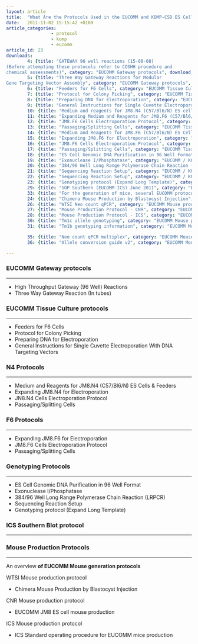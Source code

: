```yaml
---
layout: article
title:  "What Are the Protocols Used in the EUCOMM and KOMP-CSD ES Cell Production Pipelines?"
date:   2011-11-02 15:15:42 +0100
article_categories: 
                 - protocol
                 - komp
                 - eucomm
article_id: 23
downloads:
        4: {title: "GATEWAY 96 well reactions (15-08-08)
(Before attempting these protocols refer to COSHH procedure and
chemical assessments)", category: "EUCOMM Gateway protocols", download_path: "EUCOMM_HighThroughputGateway96WellReactions.pdf"}  
        5: {title: "Three Way Gateway Reactions for Modular
Gene Targeting Vector Assembly", category: "EUCOMM Gateway protocols", download_path: "ThreeWayGWReaction.pdf"}
        6: {title: "Feeders for F6 Cells", category: "EUCOMM Tissue Culture protocols", download_path: "EScellsprotocol.pdf"}
        7: {title: "Protocol for Colony Picking", category: "EUCOMM Tissue Culture protocols", download_path: "Protocol_for_Colony_Picking.pdf"}
        8: {title: "Preparing DNA for Electroporation", category: "EUCOMM Tissue Culture protocols", download_path: "Preparing_DNA_for_electroporation.pdf"}
        9: {title: "General Instructions for Single Cuvette Electroporation With DNA Targeting Vectors", category: "EUCOMM Tissue Culture protocols", download_path: "Single_cuvette_electroporation_conditions.pdf"}
        10: {title: "Medium and reagents for JM8.N4 (C57/Bl6/N) ES cells & feeders", category: "EUCOMM Tissue Culture protocols", sub_category: "N4 Protocols", download_path: "Medium_and_Reagents_for_JM8.N4_ES_cells.pdf" }
        11: {title: "Expanding Medium and Reagents for JM8.F6 (C57/Bl6/N) ES Cells & Feeders", category: "EUCOMM Tissue Culture protocols", sub_category: "N4 Protocols", download_path: "Expanding_JM8.N4_cells_for_electroporation.pdf"}
        12: {title: "JM8.F6 Cells Electroporation Protocol", category: "EUCOMM Tissue Culture protocols", sub_category: "N4 Protocols", download_path: "electroporation_of_JM8.N4_cells.pdf"}
        13: {title: "Passaging/Splitting Cells", category: "EUCOMM Tissue Culture protocols", sub_category: "N4 Protocols", download_path: "Passaging_electroporated_JM8.N4_ES_Cells.pdf"}
        14: {title: "Medium and Reagents for JM8.F6 (C57/Bl6/N) ES Cells & Feeders", category: "EUCOMM Tissue Culture protocols", sub_category: "F6 Protocols", download_path: "Medium_and_Reagents_for_JM8.F6_ES_cells.pdf"}
        15: {title: "Expanding JM8.F6 for Electroporation", category: "EUCOMM Tissue Culture protocols", sub_category: "F6 Protocols", download_path: "Expanding_JM8.F6_cells_for_electroporation.pdf"}
        16: {title: "JM8.F6 Cells Electroporation Protocol", category: "EUCOMM Tissue Culture protocols", sub_category: "F6 Protocols", download_path: "Expanding_JM8_100112221922.pdf"}
        17: {title: "Passaging/Splitting Cells", category: "EUCOMM Tissue Culture protocols", sub_category: "F6 Protocols", download_path: "Passaging_electroporated_JM8.F6_ES_Cells.pdf"}
        18: {title: "ES Cell Genomic DNA Purification in 96 Well Format", category: "EUCOMM / KOMP CSD Production Centre Genotyping protocols" , download_path: "GenomicDNApurification96well_05-12-08.pdf"}
        19: {title: "Exonuclease I/Phosphatase", category: "EUCOMM / KOMP CSD Production Centre Genotyping protocols" , download_path: "ExoI_Phos_11-02-08.pdf"}
        20: {title: "384/96 Well Long Range Polymerase Chain Reaction (LRPCR)", category: "EUCOMM / KOMP CSD Production Centre Genotyping protocols" , download_path: "Genotyping_protocol_-_SequalPrep.pdf"}
        21: {title: "Sequencing Reaction Setup", category: "EUCOMM / KOMP CSD Production Centre Genotyping protocols" , download_path: "Sequencing_reaction_setup.pdf"}
        22: {title: "Sequencing Reaction Setup", category: "EUCOMM / KOMP CSD Production Centre Genotyping protocols" , download_path: "Sequencing_reaction_setup_100112222855.pdf"}
        23: {title: "Genotyping protocol (Expand Long Template)", category: "EUCOMM / KOMP CSD Production Centre Genotyping protocols" , download_path: "Genotypingprotocol.pdf"}
        29: {title: "SOP Southern (EUCOMM-ICS) June 2011", category: "EUCOMM / KOMP CSD Production Centre Genotyping protocols" , download_path: "SOP Southern (EUCOMM-ICS) June 2011.pdf"}
        33: {title: "For the generation of mice, several EUCOMM protocols are offered", category: "EUCOMM Mouse production protocols" , download_path: "overview_EUCOMM_mouse_generation_protocols.doc"}
        24: {title: "Chimera Mouse Production by Blastocyst Injection", category: "EUCOMM Mouse production protocols" , download_path: "mouse_protocol_1_Sanger.pdf"}
        26: {title: "WTSI Neo count qPCR", category: "EUCOMM Mouse production protocols" , download_path: "qPCR SOP V4.2.doc"}
        27: {title: "Mouse Production Protocol - CNR", category: "EUCOMM Mouse production protocols" , download_path: "mouse_production_protocol__CNR.pdf"}
        28: {title: "Mouse Production Protocol - ICS", category: "EUCOMM Mouse production protocols" , download_path: "mouse_production_protocol__ICS.pdf"}
        30: {title: "Tm1c allele genotyping", category: "EUCOMM Mouse production protocols" , download_path: "Conditional knockout colonies - FRT mice v2.pdf"}
        31: {title: "Tm1b genotyping information", category: "EUCOMM Mouse production protocols" , download_path: "Gene x generic Cre mice.pdf"}

        35: {title: "Neo count qPCR multiplex", category: "EUCOMM Mouse production protocols" , download_path: "Genotyping by copy number by qPCR multiplex.pdf"}
        36: {title: "Allele conversion guide v2", category: "EUCOMM Mouse production protocols" , download_path: "tm1a allele conversion guide2.pdf"}

---
```


### EUCOMM Gateway protocols
---
* High Throughput Gateway (96 Well) Reactions
* Three Way Gateway Reaction (In tubes)

### EUCOMM Tissue Culture protocols
---
* Feeders for F6 Cells
* Protocol for Colony Picking
* Preparing DNA for Electroporation
* General Instructions for Single Cuvette Electroporation With DNA Targeting Vectors

### N4 Protocols
---
* Medium and Reagents for JM8.N4 (C57/Bl6/N) ES Cells & Feeders
* Expanding JM8.N4 for Electroporation
* JN8.N4 Cells Electroporation Protocol
* Passaging/Splitting Cells

### F6 Protocols
---
* Expanding JM8.F6 for Electroporation
* JM8.F6 Cells Electroporation Protocol
* Passaging/Splitting Cells

### Genotyping Protocols
---
* ES Cell Genomic DNA Purification in 96 Well Format
* Exonuclease I/Phosphatase
* 384/96 Well Long Range Polymerase Chain Reaction (LRPCR)
* Sequencing Reaction Setup
* Genotyping protocol (Expand Long Template)

### ICS Southern Blot protocol
---

### Mouse Production Protocols
---

An overview **of EUCOMM Mouse generation protocols**

WTSI Mouse production protocol

* Chimera Mouse Production by Blastocyst Injection

CNR Mouse production protocol
* EUCOMM JM8 ES cell mouse production

ICS Mouse production protocol
* ICS Standard operating procedure for EUCOMM mice production